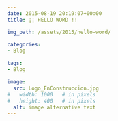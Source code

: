 ```yaml
---
date: 2015-08-19 20:19:07+00:00
title: ¡¡ HELLO WORD !!

img_path: /assets/2015/hello-word/

categories:
- Blog

tags:
- Blog

image:
  src: Logo_EnConstruccion.jpg
#   width: 1000   # in pixels
#   height: 400   # in pixels
  alt: image alternative text
---
```

